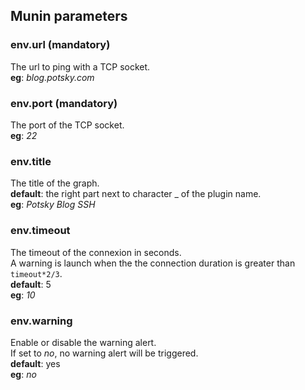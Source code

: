 Munin parameters
-----------

### env.url (mandatory)

The url to ping with a TCP socket.  
**eg**: *blog.potsky.com*

### env.port (mandatory)

The port of the TCP socket.  
**eg**: *22*

### env.title

The title of the graph.  
**default**: the right part next to character _ of the plugin name.  
**eg**: *Potsky Blog SSH*

### env.timeout

The timeout of the connexion in seconds.  
A warning is launch when the the connection duration is greater than `timeout*2/3`.  
**default**: 5  
**eg**: *10*

### env.warning

Enable or disable the warning alert.  
If set to *no*, no warning alert will be triggered.  
**default**: yes  
**eg**: *no*

